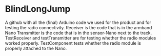 # BlindLongJump

A github with all the (final) Arduino code we used for the product and for testing the radio connectivity.
Receiver is the code that is in the armband Nano
Transmitter is the code that is in the sensor-Nano next to the track.
TestReceiver and testTransmitter are for testing whether the radio modules worked properly.
TestComponent tests whether the radio module is properly attached to the Nano.
